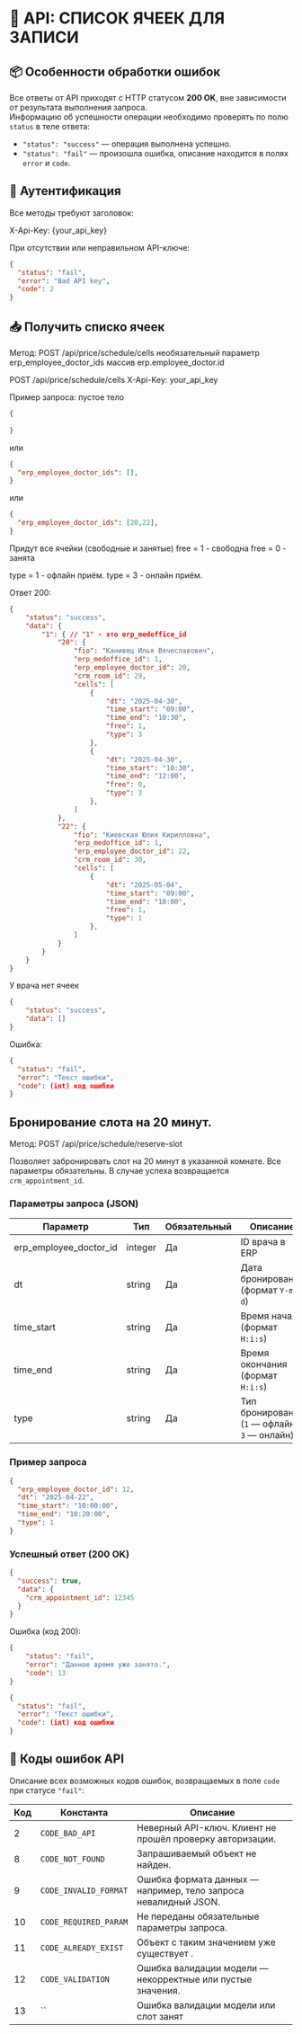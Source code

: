 # 📘 API: СПИСОК ЯЧЕЕК ДЛЯ ЗАПИСИ

## 📦 Особенности обработки ошибок

Все ответы от API приходят с HTTP статусом **200 OK**, вне зависимости от результата выполнения запроса.  
Информацию об успешности операции необходимо проверять по полю `status` в теле ответа:

- `"status": "success"` — операция выполнена успешно.
- `"status": "fail"` — произошла ошибка, описание находится в полях `error` и `code`.


## 🔐 Аутентификация

Все методы требуют заголовок:

X-Api-Key: {your_api_key}

При отсутствии или неправильном API-ключе:
```json
{
  "status": "fail",
  "error": "Bad API key",
  "code": 2
}
```


## 📥 Получить списко ячеек

Метод: POST /api/price/schedule/cells
необязательный параметр erp_employee_doctor_ids массив erp.employee_doctor.id

POST /api/price/schedule/cells
X-Api-Key: your_api_key

Пример запроса:
пустое тело
```json
{
  
}
```
или
```json
{
  "erp_employee_doctor_ids": [],
}
```
или
```json
{
  "erp_employee_doctor_ids": [20,22],
}
```

Придут все ячейки (свободные и занятые)
free = 1 - свободна
free = 0 - занята

type = 1 - офлайн приём.
type = 3 - онлайн приём.

Ответ 200:
```json
{
    "status": "success",
    "data": {
        "1": { // "1" - это erp_medoffice_id
            "20": {
                "fio": "Канивец Илья Вячеславович",
                "erp_medoffice_id": 1,
                "erp_employee_doctor_id": 20,
                "crm_room_id": 29,
                "cells": [
                    {
                        "dt": "2025-04-30",
                        "time_start": "09:00",
                        "time_end": "10:30",
                        "free": 1,
                        "type": 3
                    },
                    {
                        "dt": "2025-04-30",
                        "time_start": "10:30",
                        "time_end": "12:00",
                        "free": 0,
                        "type": 3
                    },                   
                ]
            },
            "22": {
                "fio": "Киевская Юлия Кирилловна",
                "erp_medoffice_id": 1,
                "erp_employee_doctor_id": 22,
                "crm_room_id": 30,
                "cells": [
                    {
                        "dt": "2025-05-04",
                        "time_start": "09:00",
                        "time_end": "10:00",
                        "free": 1,
                        "type": 1
                    },                   
                ]
            }
        }
    }
}
```

У врача нет ячеек
```json
{
    "status": "success",
    "data": []
}
```



Ошибка:
```json
{
  "status": "fail",
  "error": "Текст ошибки",
  "code": (int) код ошибки
}
```



## Бронирование слота на 20 минут.
Метод: POST /api/price/schedule/reserve-slot
 

Позволяет забронировать слот на 20 минут в указанной комнате. Все параметры обязательны. В случае успеха возвращается `crm_appointment_id`.

### Параметры запроса (JSON)

| Параметр               | Тип     | Обязательный | Описание                                         |
|------------------------|---------|--------------|--------------------------------------------------|
| erp_employee_doctor_id | integer | Да           | ID врача в ERP                                   |
| dt                     | string  | Да           | Дата бронирования (формат `Y-m-d`)               |
| time_start             | string  | Да           | Время начала (формат `H:i:s`)                    |
| time_end               | string  | Да           | Время окончания (формат `H:i:s`)                 |
| type                   | string  | Да           | Тип бронирования (`1` — офлайн; `3` — онлайн)    |


### Пример запроса

```json
{
  "erp_employee_doctor_id": 12,
  "dt": "2025-04-22",
  "time_start": "10:00:00",
  "time_end": "10:20:00",
  "type": 1
}
```

### Успешный ответ (200 OK)

```json
{
  "success": true,
  "data": {
    "crm_appointment_id": 12345
  }
}
```

Ошибка (код 200):

```json
{
    "status": "fail",
    "error": "Данное время уже занято.",
    "code": 13
}
```

```json
{
  "status": "fail",
  "error": "Текст ошибки",
  "code": (int) код ошибки
}
```





## 🧾 Коды ошибок API

Описание всех возможных кодов ошибок, возвращаемых в поле `code` при статусе `"fail"`:

| Код | Константа               | Описание                                                         |
|-----|-------------------------|------------------------------------------------------------------|
| 2   | `CODE_BAD_API`          | Неверный API-ключ. Клиент не прошёл проверку авторизации.        |
| 8   | `CODE_NOT_FOUND`        | Запрашиваемый объект  не найден.                                 |
| 9   | `CODE_INVALID_FORMAT`   | Ошибка формата данных — например, тело запроса невалидный JSON.  |
| 10  | `CODE_REQUIRED_PARAM`   | Не переданы обязательные параметры запроса.                      |
| 11  | `CODE_ALREADY_EXIST`    | Объект с таким значением уже существует .                        |
| 12  | `CODE_VALIDATION`       | Ошибка валидации модели — некорректные или пустые значения.      |
| 13  | ``                      | Ошибка валидации модели или слот занят                           |

